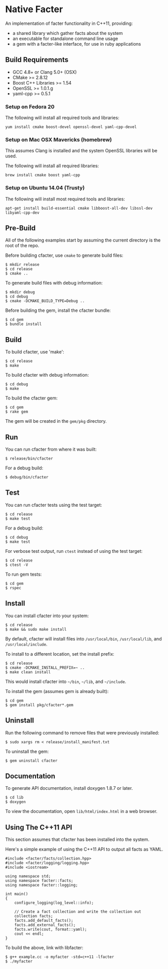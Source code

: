 Native Facter
=============

An implementation of facter functionality in C++11, providing:
* a shared library which gather facts about the system
* an executable for standalone command line usage
* a gem with a facter-like interface, for use in ruby applications

Build Requirements
------------------

* GCC 4.8+ or Clang 5.0+ (OSX)
* CMake >= 2.8.12
* Boost C++ Libraries >= 1.54
* OpenSSL >= 1.0.1.g
* yaml-cpp >= 0.5.1

### Setup on Fedora 20

The following will install all required tools and libraries:

    yum install cmake boost-devel openssl-devel yaml-cpp-devel

### Setup on Mac OSX Mavericks (homebrew)

This assumes Clang is installed and the system OpenSSL libraries will be used.

The following will install all required libraries:

    brew install cmake boost yaml-cpp

### Setup on Ubuntu 14.04 (Trusty)

The following will install most required tools and libraries:

    apt-get install build-essential cmake libboost-all-dev libssl-dev libyaml-cpp-dev


Pre-Build
---------

All of the following examples start by assuming the current directory is the root of the repo.

Before building cfacter, use `cmake` to generate build files:

    $ mkdir release
    $ cd release
    $ cmake ..

To generate build files with debug information:

    $ mkdir debug
    $ cd debug
    $ cmake -DCMAKE_BUILD_TYPE=Debug ..

Before building the gem, install the cfacter bundle:

    $ cd gem
    $ bundle install

Build
-----

To build cfacter, use 'make':

    $ cd release
    $ make

To build cfacter with debug information:

    $ cd debug
    $ make

To build the cfacter gem:

    $ cd gem
    $ rake gem

The gem will be created in the `gem/pkg` directory.

Run
---

You can run cfacter from where it was built:

`$ release/bin/cfacter`

For a debug build:

`$ debug/bin/cfacter`

Test
----

You can run cfacter tests using the test target:

    $ cd release
    $ make test

For a debug build:

    $ cd debug
    $ make test

For verbose test output, run `ctest` instead of using the test target:

    $ cd release
    $ ctest -V

To run gem tests:

    $ cd gem
    $ rspec

Install
-------

You can install cfacter into your system:

    $ cd release
    $ make && sudo make install

By default, cfacter will install files into `/usr/local/bin`, `/usr/local/lib`, and `/usr/local/include`.

To install to a different location, set the install prefix:

    $ cd release
    $ cmake -DCMAKE_INSTALL_PREFIX=~ ..
    $ make clean install

This would install cfacter into `~/bin`, `~/lib`, and `~/include`.

To install the gem (assumes gem is already built):

    $ cd gem
    $ gem install pkg/cfacter*.gem

Uninstall
---------

Run the following command to remove files that were previously installed:

    $ sudo xargs rm < release/install_manifest.txt

To uninstall the gem:

    $ gem uninstall cfacter

Documentation
-------------

To generate API documentation, install doxygen 1.8.7 or later.

    $ cd lib
    $ doxygen

To view the documentation, open `lib/html/index.html` in a web browser.


Using The C++11 API
-------------------

This section assumes that cfacter has been installed into the system.

Here's a simple example of using the C++11 API to output all facts as YAML.

    #include <facter/facts/collection.hpp>
    #include <facter/logging/logging.hpp>
    #include <iostream>

    using namespace std;
    using namespace facter::facts;
    using namespace facter::logging;

    int main()
    {
        configure_logging(log_level::info);

        // Create a fact collection and write the collection out
        collection facts;
        facts.add_default_facts();
        facts.add_external_facts();
        facts.write(cout, format::yaml);
        cout << endl;
    }

To build the above, link with libfacter:

    $ g++ example.cc -o myfacter -std=c++11 -lfacter
    $ ./myfacter
